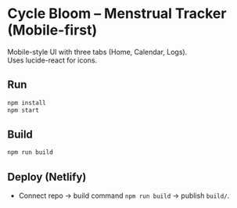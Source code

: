# Cycle Bloom – Menstrual Tracker (Mobile-first)

Mobile-style UI with three tabs (Home, Calendar, Logs).  
Uses lucide-react for icons.

## Run
```bash
npm install
npm start
```
## Build
```bash
npm run build
```
## Deploy (Netlify)
- Connect repo → build command `npm run build` → publish `build/`.

